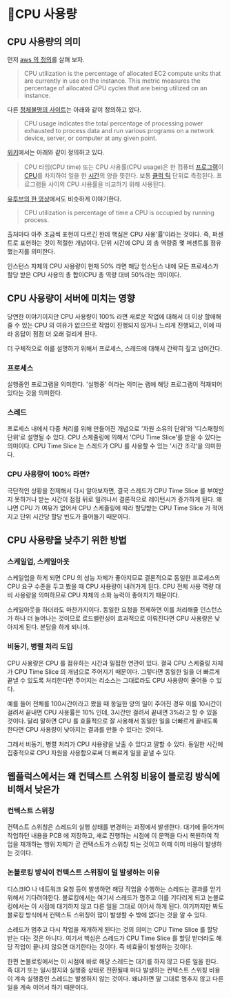 # CPU 사용량

## CPU 사용량의 의미

먼저 [aws 의 정의](https://docs.aws.amazon.com/AWSEC2/latest/UserGuide/burstable-credits-baseline-concepts.html)를 살펴 보자.

> CPU utilization is the percentage of allocated EC2 compute units that are currently in use on the instance. This metric measures the percentage of allocated CPU cycles that are being utilized on an instance.

다른 [정체불명의 사이트](https://www.solarwinds.com/resources/it-glossary/what-is-cpu)는 아래와 같이 정의하고 있다.

> CPU usage indicates the total percentage of processing power exhausted to process data and run various programs on a network device, server, or computer at any given point.

[위키](https://ko.wikipedia.org/wiki/CPU\_%ED%83%80%EC%9E%84)에서는 아래와 같이 정의하고 있다.

> CPU 타임(CPU time) 또는 CPU 사용률(CPU usage)은 한 컴퓨터 [프로그램](https://ko.wikipedia.org/wiki/%EC%BB%B4%ED%93%A8%ED%84%B0\_%ED%94%84%EB%A1%9C%EA%B7%B8%EB%9E%A8)이 [CPU](https://ko.wikipedia.org/wiki/%EC%A4%91%EC%95%99\_%EC%B2%98%EB%A6%AC\_%EC%9E%A5%EC%B9%98)를 차지하여 일을 한 [시간](https://ko.wikipedia.org/wiki/%EC%8B%9C%EA%B0%84)의 양을 뜻한다. 보통 [클럭 틱](https://ko.wikipedia.org/w/index.php?title=%ED%81%B4%EB%9F%AD\_%ED%8B%B1\&action=edit\&redlink=1) 단위로 측정된다. 프로그램들 사이의 CPU 사용률을 비교하기 위해 사용된다.

[유투브의 한 영상](https://www.youtube.com/watch?v=KKpm9m4A3-w)에서도 비슷하게 이야기한다.

> CPU utilization is percentage of time a CPU is occupied by running process.

출처마다 아주 조금씩 표현이 다르긴 한데 핵심은 CPU 사용'률'이라는 것이다. 즉, 퍼센트로 표현하는 것이 적절한 개념이다. 단위 시간에 CPU 의 총 역량중 몇 퍼센트를 점유 했는지를 의미한다.

인스턴스 자체의 CPU 사용량이 현재 50% 라면 해당 인스턴스 내에 모든 프로세스가 할당 받은 CPU 사용의 총 합이CPU 총 역량 대비 50%라는 의미이다.



## CPU 사용량이 서버에 미치는 영향

당연한 이야기이지만 CPU 사용량이 100% 라면 새로운 작업에 대해서 더 이상 할애해줄 수 있는 CPU 의 여유가 없으므로 작업이 진행되지 않거나 느리게 진행되고, 이에 따라 응답이 점점 더 오래 걸리게 된다.

더 구체적으로 이를 설명하기 위해서 프로세스, 스레드에 대해서 간략히 짚고 넘어간다.

### 프로세스

실행중인 프로그램을 의미한다. '실행중' 이라는 의미는 램에 해당 프로그램이 적재되어 있다는 것을 의미한다.

### 스레드

프로세스 내에서 다중 처리를 위해 만들어진 개념으로 '자원 소유의 단위'와 '디스패칭의 단위'로 설명될 수 있다. CPU 스케줄링에 의해서 'CPU Time Slice'를 받을 수 있다는 의미이다. CPU Time Slice 는 스레드가 CPU 를 사용할 수 있는 '시간 조각'을 의미한다.

### CPU 사용량이 100% 라면?

극단적인 상황을 전제해서 다시 알아보자면, 결국 스레드가 CPU Time Slice 를 부여받지 못하거나 받는 시간이 점점 뒤로 밀려나서 결론적으로 레이턴시가 증가하게 된다. 왜냐면 CPU 가 여유가 없어서 CPU 스케줄링에 따라 할당받는 CPU Time Slice 가 적어지고 단위 시간당 할당 빈도가 줄어들기 때문이다.



## CPU 사용량을 낮추기 위한 방법

### 스케일업, 스케일아웃

스케일업을 하게 되면 CPU 의 성능 자체가 좋아지므로 결론적으로 동일한 프로세스의 CPU 요구 수준을 두고 봤을 때 CPU 사용량이 내려가게 된다. CPU 전체 사용 역량 대비 사용량을 의미하므로 CPU 자체의 소화 능력이 좋아지기 때문이다.

스케일아웃을 하더라도 마찬가지이다. 동일한 요청을 전제하면 이를 처리해줄 인스턴스가 하나 더 늘어나는 것이므로 로드밸런싱이 효과적으로 이뤄진다면 CPU 사용량은 낮아지게 된다. 분담을 하게 되니까.



### 비동기, 병렬 처리 도입

CPU 사용량은 CPU 를 점유하는 시간과 밀접한 연관이 있다. 결국 CPU 스케줄링 자체가 CPU Time Slice 의 개념으로 주어지기 때문이다. 그렇다면 동일한 일을 더 빠르게 끝낼 수 있도록 처리한다면 주어지는 리소스는 그대로라도 CPU 사용량이 줄어들 수 있다.

예를 들어 전체를 100시간이라고 봤을 때 동일한 양의 일이 주어진 경우 이를 10시간이 걸려서 끝내면 CPU 사용률은 10% 인데, 3시간만 걸려서 끝내면 3%라고 할 수 있을 것이다. 달리 말하면 CPU 를 효율적으로 잘 사용해서 동일한 일을 더빠르게 끝내도록 한다면 CPU 사용량이 낮아지는 결과를 만들 수 있다는 것이다.

그래서 비동기, 병렬 처리가 CPU 사용량을 낮출 수 있다고 말할 수 있다. 동일한 시간에 집중적으로 CPU 자원을 사용함으로써 더 빠르게 일을 끝낼 수 있다.



## 웹플럭스에서는 왜 컨텍스트 스위칭 비용이 블로킹 방식에 비해서 낮은가

### 컨텍스트 스위칭

컨텍스트 스위칭은 스레드의 실행 상태를 변경하는 과정에서 발생한다. 대기에 들어가며 작업하던 내용을 PCB 에 저장하고, 새로 진행하는 시점에 이 문맥을 다시 복원하여 작업을 재개하는 행위 자체가 곧 컨텍스트가 스위칭 되는 것이고 이때 이미 비용이 발생하는 것이다.

### 논블로킹 방식이 컨텍스트 스위칭이 덜 발생하는 이유

디스크IO 나 네트워크 요청 등이 발생하면 해당 작업을 수행하는 스레드는 결과를 얻기 위해서 기다려야한다. 블로킹에서는 여기서 스레드가 멈추고 이를 기다리게 되고 논블로킹에서는 이 시점에 대기하지 않고 다른 일을 그대로 이어서 하게 된다. 여기까지만 봐도 블로킹 방식에서 컨텍스트 스위칭이 많이 발생할 수 밖에 없다는 것을 알 수 있다.

스레드가 멈추고 다시 작업을 재개하게 된다는 것의 의미는 CPU Time Slice 를 할당 받는 다는 것은 아니다. 여기서 핵심은 스레드가 CPU Time Slice 를 할당 받더라도 해당 작업이 끝나지 않으면 대기한다는 것이다. 즉 비효율이 발생하는 것이다.

한편 논블로킹에서는 이 시점에 바로 해당 스레드는 대기를 하지 않고 다른 일을 한다. 즉 대기 또는 일시정지와 실행중 상태로 전환될때 마다 발생하는 컨텍스트 스위칭 비용이 계속 실행중인 스레드는 발생하지 않는 것이다. 왜냐하면 말 그대로 멈추지 않고 다른 일을 계속 이어서 하기 때문이다.
